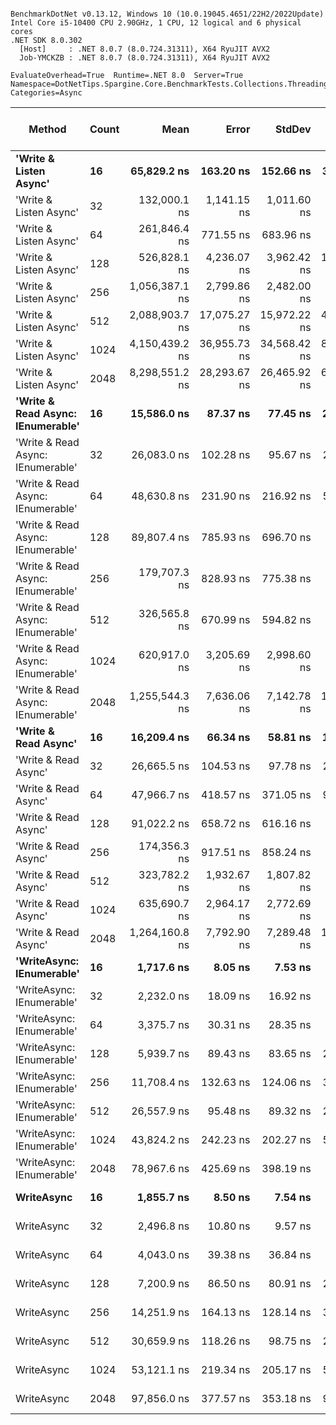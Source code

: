 ```

BenchmarkDotNet v0.13.12, Windows 10 (10.0.19045.4651/22H2/2022Update)
Intel Core i5-10400 CPU 2.90GHz, 1 CPU, 12 logical and 6 physical cores
.NET SDK 8.0.302
  [Host]     : .NET 8.0.7 (8.0.724.31311), X64 RyuJIT AVX2
  Job-YMCKZB : .NET 8.0.7 (8.0.724.31311), X64 RyuJIT AVX2

EvaluateOverhead=True  Runtime=.NET 8.0  Server=True  
Namespace=DotNetTips.Spargine.Core.BenchmarkTests.Collections.Threading  Categories=Async  

```
| Method                            | Count | Mean           | Error        | StdDev       | StdErr      | Min            | Q1             | Median         | Q3             | Max            | Op/s      | CI99.9% Margin | Iterations | Kurtosis | MValue | Skewness | Rank | LogicalGroup | Baseline | Code Size | Completed Work Items | Lock Contentions | Gen0   | Exceptions | Allocated |
|---------------------------------- |------ |---------------:|-------------:|-------------:|------------:|---------------:|---------------:|---------------:|---------------:|---------------:|----------:|---------------:|-----------:|---------:|-------:|---------:|-----:|------------- |--------- |----------:|---------------------:|-----------------:|-------:|-----------:|----------:|
| **&#39;Write &amp; Listen Async&#39;**            | **16**    |    **65,829.2 ns** |    **163.20 ns** |    **152.66 ns** |    **39.42 ns** |    **65,643.8 ns** |    **65,711.3 ns** |    **65,751.3 ns** |    **65,997.3 ns** |    **66,065.5 ns** |  **15,190.8** |     **163.202 ns** |      **15.00** |    **1.322** |  **2.000** |   **0.3515** |   **20** | *****            | **No**       |   **2,181 B** |                    **-** |                **-** |      **-** |          **-** |   **4.05 KB** |
| &#39;Write &amp; Listen Async&#39;            | 32    |   132,000.1 ns |  1,141.15 ns |  1,011.60 ns |   270.36 ns |   129,598.6 ns |   131,443.9 ns |   131,971.5 ns |   132,741.3 ns |   133,379.0 ns |   7,575.8 |   1,141.147 ns |      14.00 |    2.808 |  2.000 |  -0.6616 |   24 | *            | No       |   2,181 B |                    - |                - |      - |          - |   6.08 KB |
| &#39;Write &amp; Listen Async&#39;            | 64    |   261,846.4 ns |    771.55 ns |    683.96 ns |   182.80 ns |   260,602.3 ns |   261,534.7 ns |   261,676.4 ns |   262,154.4 ns |   263,171.3 ns |   3,819.0 |     771.548 ns |      14.00 |    2.315 |  2.000 |   0.2687 |   27 | *            | No       |   2,175 B |                    - |                - |      - |          - |  11.13 KB |
| &#39;Write &amp; Listen Async&#39;            | 128   |   526,828.1 ns |  4,236.07 ns |  3,962.42 ns | 1,023.09 ns |   517,775.0 ns |   525,870.8 ns |   527,963.8 ns |   529,634.4 ns |   530,543.5 ns |   1,898.2 |   4,236.069 ns |      15.00 |    2.940 |  2.000 |  -1.1059 |   29 | *            | No       |   2,181 B |                    - |                - |      - |          - |  21.68 KB |
| &#39;Write &amp; Listen Async&#39;            | 256   | 1,056,387.1 ns |  2,799.86 ns |  2,482.00 ns |   663.34 ns | 1,051,898.0 ns | 1,054,937.4 ns | 1,056,110.0 ns | 1,057,767.8 ns | 1,061,016.8 ns |     946.6 |   2,799.858 ns |      14.00 |    2.192 |  2.000 |   0.2016 |   32 | *            | No       |   2,175 B |                    - |                - |      - |          - |  41.74 KB |
| &#39;Write &amp; Listen Async&#39;            | 512   | 2,088,903.7 ns | 17,075.27 ns | 15,972.22 ns | 4,124.01 ns | 2,055,913.7 ns | 2,081,650.4 ns | 2,094,145.3 ns | 2,097,787.1 ns | 2,112,247.7 ns |     478.7 |  17,075.271 ns |      15.00 |    2.670 |  2.000 |  -0.7894 |   34 | *            | No       |   2,173 B |                    - |                - |      - |          - |  81.89 KB |
| &#39;Write &amp; Listen Async&#39;            | 1024  | 4,150,439.2 ns | 36,955.73 ns | 34,568.42 ns | 8,925.53 ns | 4,055,979.3 ns | 4,149,589.8 ns | 4,153,732.4 ns | 4,168,706.6 ns | 4,193,554.3 ns |     240.9 |  36,955.734 ns |      15.00 |    4.572 |  2.000 |  -1.5326 |   35 | *            | No       |   2,173 B |                    - |                - |      - |          - | 162.22 KB |
| &#39;Write &amp; Listen Async&#39;            | 2048  | 8,298,551.2 ns | 28,293.67 ns | 26,465.92 ns | 6,833.47 ns | 8,258,467.2 ns | 8,282,167.2 ns | 8,294,667.2 ns | 8,323,402.3 ns | 8,335,653.1 ns |     120.5 |  28,293.675 ns |      15.00 |    1.470 |  2.000 |  -0.0380 |   36 | *            | No       |   2,173 B |                    - |                - |      - |          - | 322.82 KB |
| **&#39;Write &amp; Read Async: IEnumerable&#39;** | **16**    |    **15,586.0 ns** |     **87.37 ns** |     **77.45 ns** |    **20.70 ns** |    **15,481.8 ns** |    **15,535.4 ns** |    **15,577.5 ns** |    **15,643.5 ns** |    **15,735.2 ns** |  **64,160.1** |      **87.373 ns** |      **14.00** |    **1.874** |  **2.000** |   **0.2811** |   **11** | *****            | **No**       |     **516 B** |              **16.2650** |           **0.0183** | **0.0610** |          **-** |   **7.05 KB** |
| &#39;Write &amp; Read Async: IEnumerable&#39; | 32    |    26,083.0 ns |    102.28 ns |     95.67 ns |    24.70 ns |    25,935.8 ns |    26,007.1 ns |    26,085.8 ns |    26,144.9 ns |    26,257.8 ns |  38,339.2 |     102.280 ns |      15.00 |    1.830 |  2.000 |   0.0906 |   13 | *            | No       |     516 B |              32.5056 |           0.0003 | 0.1221 |          - |  12.56 KB |
| &#39;Write &amp; Read Async: IEnumerable&#39; | 64    |    48,630.8 ns |    231.90 ns |    216.92 ns |    56.01 ns |    48,194.8 ns |    48,499.4 ns |    48,627.7 ns |    48,737.4 ns |    48,993.7 ns |  20,563.1 |     231.904 ns |      15.00 |    2.226 |  2.000 |  -0.2010 |   18 | *            | No       |     516 B |              65.0447 |           0.0002 | 0.2441 |          - |  24.78 KB |
| &#39;Write &amp; Read Async: IEnumerable&#39; | 128   |    89,807.4 ns |    785.93 ns |    696.70 ns |   186.20 ns |    88,371.8 ns |    89,520.9 ns |    89,944.5 ns |    90,199.6 ns |    90,873.9 ns |  11,134.9 |     785.927 ns |      14.00 |    2.393 |  2.000 |  -0.6548 |   22 | *            | No       |     516 B |             129.7578 |           0.0005 | 0.4883 |          - |  48.96 KB |
| &#39;Write &amp; Read Async: IEnumerable&#39; | 256   |   179,707.3 ns |    828.93 ns |    775.38 ns |   200.20 ns |   178,583.9 ns |   179,052.9 ns |   179,886.4 ns |   180,295.8 ns |   181,000.8 ns |   5,564.6 |     828.932 ns |      15.00 |    1.509 |  2.000 |  -0.1147 |   26 | *            | No       |     516 B |             259.4102 |           0.0005 | 0.9766 |          - |  97.06 KB |
| &#39;Write &amp; Read Async: IEnumerable&#39; | 512   |   326,565.8 ns |    670.99 ns |    594.82 ns |   158.97 ns |   324,756.4 ns |   326,466.5 ns |   326,646.3 ns |   326,837.6 ns |   327,316.0 ns |   3,062.2 |     670.990 ns |      14.00 |    6.382 |  2.000 |  -1.7857 |   28 | *            | No       |     516 B |             519.3438 |           0.0005 | 1.9531 |          - | 193.26 KB |
| &#39;Write &amp; Read Async: IEnumerable&#39; | 1024  |   620,917.0 ns |  3,205.69 ns |  2,998.60 ns |   774.24 ns |   614,704.7 ns |   619,210.4 ns |   620,687.7 ns |   623,322.3 ns |   625,585.4 ns |   1,610.5 |   3,205.685 ns |      15.00 |    2.170 |  2.000 |  -0.1889 |   30 | *            | No       |     516 B |            1039.5479 |                - | 3.9063 |          - | 385.42 KB |
| &#39;Write &amp; Read Async: IEnumerable&#39; | 2048  | 1,255,544.3 ns |  7,636.06 ns |  7,142.78 ns | 1,844.26 ns | 1,242,791.6 ns | 1,250,540.3 ns | 1,255,019.5 ns | 1,259,660.2 ns | 1,268,578.3 ns |     796.5 |   7,636.060 ns |      15.00 |    2.000 |  2.000 |   0.1663 |   33 | *            | No       |     516 B |            2082.6094 |                - | 7.8125 |          - | 769.43 KB |
| **&#39;Write &amp; Read Async&#39;**              | **16**    |    **16,209.4 ns** |     **66.34 ns** |     **58.81 ns** |    **15.72 ns** |    **16,084.8 ns** |    **16,173.7 ns** |    **16,226.2 ns** |    **16,239.9 ns** |    **16,316.1 ns** |  **61,692.5** |      **66.338 ns** |      **14.00** |    **2.547** |  **2.000** |  **-0.3568** |   **12** | *****            | **No**       |     **517 B** |              **16.2769** |           **0.0138** | **0.0610** |          **-** |   **7.02 KB** |
| &#39;Write &amp; Read Async&#39;              | 32    |    26,665.5 ns |    104.53 ns |     97.78 ns |    25.25 ns |    26,439.3 ns |    26,647.3 ns |    26,707.9 ns |    26,724.5 ns |    26,772.2 ns |  37,501.7 |     104.529 ns |      15.00 |    2.763 |  2.000 |  -1.0257 |   14 | *            | No       |     517 B |              32.5267 |           0.0003 | 0.1221 |          - |  12.52 KB |
| &#39;Write &amp; Read Async&#39;              | 64    |    47,966.7 ns |    418.57 ns |    371.05 ns |    99.17 ns |    47,557.9 ns |    47,668.8 ns |    47,904.4 ns |    48,034.6 ns |    48,719.7 ns |  20,847.8 |     418.569 ns |      14.00 |    2.273 |  2.000 |   0.8186 |   17 | *            | No       |     517 B |              65.0183 |                - | 0.2441 |          - |  24.74 KB |
| &#39;Write &amp; Read Async&#39;              | 128   |    91,022.2 ns |    658.72 ns |    616.16 ns |   159.09 ns |    90,031.7 ns |    90,528.9 ns |    91,139.9 ns |    91,482.9 ns |    91,919.5 ns |  10,986.3 |     658.717 ns |      15.00 |    1.665 |  2.000 |  -0.2197 |   22 | *            | No       |     517 B |             129.6735 |           0.0013 | 0.4883 |          - |  48.86 KB |
| &#39;Write &amp; Read Async&#39;              | 256   |   174,356.3 ns |    917.51 ns |    858.24 ns |   221.60 ns |   172,374.7 ns |   173,903.3 ns |   174,452.2 ns |   174,984.9 ns |   175,445.1 ns |   5,735.4 |     917.514 ns |      15.00 |    2.503 |  2.000 |  -0.6196 |   25 | *            | No       |     517 B |             259.2476 |           0.0002 | 0.9766 |          - |  97.06 KB |
| &#39;Write &amp; Read Async&#39;              | 512   |   323,782.2 ns |  1,932.67 ns |  1,807.82 ns |   466.78 ns |   320,408.9 ns |   322,461.8 ns |   323,607.2 ns |   325,372.7 ns |   326,453.0 ns |   3,088.5 |   1,932.672 ns |      15.00 |    1.759 |  2.000 |  -0.1260 |   28 | *            | No       |     517 B |             518.9668 |                - | 1.9531 |          - | 193.26 KB |
| &#39;Write &amp; Read Async&#39;              | 1024  |   635,690.7 ns |  2,964.17 ns |  2,772.69 ns |   715.90 ns |   630,136.7 ns |   633,991.6 ns |   636,978.0 ns |   637,660.4 ns |   638,583.5 ns |   1,573.1 |   2,964.170 ns |      15.00 |    2.245 |  2.000 |  -0.8708 |   31 | *            | No       |     517 B |            1039.0684 |                - | 3.9063 |          - | 385.41 KB |
| &#39;Write &amp; Read Async&#39;              | 2048  | 1,264,160.8 ns |  7,792.90 ns |  7,289.48 ns | 1,882.14 ns | 1,254,000.9 ns | 1,257,680.5 ns | 1,266,065.1 ns | 1,269,598.1 ns | 1,275,417.9 ns |     791.0 |   7,792.902 ns |      15.00 |    1.436 |  2.000 |  -0.0327 |   33 | *            | No       |     517 B |            2083.3750 |                - | 7.8125 |          - | 769.37 KB |
| **&#39;WriteAsync: IEnumerable&#39;**         | **16**    |     **1,717.6 ns** |      **8.05 ns** |      **7.53 ns** |     **1.94 ns** |     **1,703.3 ns** |     **1,712.7 ns** |     **1,716.4 ns** |     **1,724.2 ns** |     **1,728.3 ns** | **582,215.1** |       **8.049 ns** |      **15.00** |    **1.817** |  **2.000** |  **-0.0441** |    **1** | *****            | **No**       |     **510 B** |               **1.0289** |                **-** | **0.0191** |          **-** |   **1.77 KB** |
| &#39;WriteAsync: IEnumerable&#39;         | 32    |     2,232.0 ns |     18.09 ns |     16.92 ns |     4.37 ns |     2,202.9 ns |     2,223.2 ns |     2,230.9 ns |     2,242.0 ns |     2,263.4 ns | 448,030.3 |      18.089 ns |      15.00 |    2.151 |  2.000 |   0.1150 |    3 | *            | No       |     510 B |               1.0288 |                - | 0.0191 |          - |   1.77 KB |
| &#39;WriteAsync: IEnumerable&#39;         | 64    |     3,375.7 ns |     30.31 ns |     28.35 ns |     7.32 ns |     3,325.1 ns |     3,358.6 ns |     3,370.4 ns |     3,393.4 ns |     3,428.3 ns | 296,231.1 |      30.308 ns |      15.00 |    2.068 |  2.000 |   0.1272 |    5 | *            | No       |     510 B |               1.0280 |                - | 0.0305 |          - |   3.02 KB |
| &#39;WriteAsync: IEnumerable&#39;         | 128   |     5,939.7 ns |     89.43 ns |     83.65 ns |    21.60 ns |     5,793.1 ns |     5,893.0 ns |     5,919.7 ns |     6,004.0 ns |     6,061.0 ns | 168,359.3 |      89.429 ns |      15.00 |    1.724 |  2.000 |   0.0357 |    7 | *            | No       |     510 B |               1.0191 |                - | 0.0534 |          - |   5.27 KB |
| &#39;WriteAsync: IEnumerable&#39;         | 256   |    11,708.4 ns |    132.63 ns |    124.06 ns |    32.03 ns |    11,518.6 ns |    11,571.6 ns |    11,737.1 ns |    11,809.4 ns |    11,864.0 ns |  85,408.7 |     132.630 ns |      15.00 |    1.414 |  2.000 |  -0.2814 |    9 | *            | No       |     510 B |               1.0041 |           0.0001 | 0.1068 |          - |   9.52 KB |
| &#39;WriteAsync: IEnumerable&#39;         | 512   |    26,557.9 ns |     95.48 ns |     89.32 ns |    23.06 ns |    26,393.1 ns |    26,504.6 ns |    26,551.3 ns |    26,623.3 ns |    26,701.3 ns |  37,653.6 |      95.485 ns |      15.00 |    1.938 |  2.000 |  -0.0361 |   14 | *            | No       |     510 B |               1.0004 |           0.0001 | 0.1831 |          - |  17.77 KB |
| &#39;WriteAsync: IEnumerable&#39;         | 1024  |    43,824.2 ns |    242.23 ns |    202.27 ns |    56.10 ns |    43,394.2 ns |    43,663.7 ns |    43,927.5 ns |    43,953.0 ns |    43,991.4 ns |  22,818.4 |     242.228 ns |      13.00 |    2.269 |  2.000 |  -0.9603 |   16 | *            | No       |     510 B |               1.0002 |           0.0004 | 0.3662 |          - |  34.02 KB |
| &#39;WriteAsync: IEnumerable&#39;         | 2048  |    78,967.6 ns |    425.69 ns |    398.19 ns |   102.81 ns |    78,101.0 ns |    78,803.5 ns |    78,929.3 ns |    79,219.3 ns |    79,613.3 ns |  12,663.4 |     425.690 ns |      15.00 |    2.567 |  2.000 |  -0.2468 |   21 | *            | No       |     510 B |               1.0000 |           0.0001 | 0.7324 |          - |  66.27 KB |
| **WriteAsync**                        | **16**    |     **1,855.7 ns** |      **8.50 ns** |      **7.54 ns** |     **2.01 ns** |     **1,842.7 ns** |     **1,852.5 ns** |     **1,854.5 ns** |     **1,860.9 ns** |     **1,868.5 ns** | **538,874.8** |       **8.501 ns** |      **14.00** |    **1.849** |  **2.000** |  **-0.1089** |    **2** | *****            | **No**       |     **511 B** |               **1.0303** |           **0.0000** | **0.0191** |          **-** |   **1.73 KB** |
| WriteAsync                        | 32    |     2,496.8 ns |     10.80 ns |      9.57 ns |     2.56 ns |     2,478.7 ns |     2,492.4 ns |     2,497.0 ns |     2,501.8 ns |     2,517.0 ns | 400,511.5 |      10.797 ns |      14.00 |    2.717 |  2.000 |   0.0423 |    4 | *            | No       |     511 B |               1.0303 |           0.0000 | 0.0191 |          - |   1.73 KB |
| WriteAsync                        | 64    |     4,043.0 ns |     39.38 ns |     36.84 ns |     9.51 ns |     3,985.9 ns |     4,015.0 ns |     4,029.8 ns |     4,082.7 ns |     4,096.7 ns | 247,342.2 |      39.385 ns |      15.00 |    1.435 |  2.000 |   0.1605 |    6 | *            | No       |     511 B |               1.0284 |                - | 0.0305 |          - |   2.98 KB |
| WriteAsync                        | 128   |     7,200.9 ns |     86.50 ns |     80.91 ns |    20.89 ns |     7,039.1 ns |     7,165.4 ns |     7,214.8 ns |     7,251.2 ns |     7,343.8 ns | 138,870.9 |      86.497 ns |      15.00 |    2.267 |  2.000 |  -0.3678 |    8 | *            | No       |     511 B |               1.0271 |           0.0000 | 0.0534 |          - |   5.23 KB |
| WriteAsync                        | 256   |    14,251.9 ns |    164.13 ns |    128.14 ns |    36.99 ns |    13,937.1 ns |    14,278.3 ns |    14,298.8 ns |    14,310.6 ns |    14,359.6 ns |  70,166.0 |     164.132 ns |      12.00 |    3.753 |  2.000 |  -1.5173 |   10 | *            | No       |     511 B |               1.0029 |           0.0000 | 0.0916 |          - |   9.48 KB |
| WriteAsync                        | 512   |    30,659.9 ns |    118.26 ns |     98.75 ns |    27.39 ns |    30,467.7 ns |    30,625.5 ns |    30,674.9 ns |    30,714.6 ns |    30,793.7 ns |  32,615.9 |     118.257 ns |      13.00 |    2.194 |  2.000 |  -0.5108 |   15 | *            | No       |     511 B |               1.0001 |                - | 0.1831 |          - |  17.73 KB |
| WriteAsync                        | 1024  |    53,121.1 ns |    219.34 ns |    205.17 ns |    52.97 ns |    52,700.5 ns |    52,998.7 ns |    53,124.9 ns |    53,228.9 ns |    53,466.2 ns |  18,824.9 |     219.339 ns |      15.00 |    2.324 |  2.000 |  -0.1356 |   19 | *            | No       |     511 B |               1.0003 |           0.0001 | 0.3662 |          - |  33.98 KB |
| WriteAsync                        | 2048  |    97,856.0 ns |    377.57 ns |    353.18 ns |    91.19 ns |    97,334.6 ns |    97,648.8 ns |    97,811.0 ns |    98,054.7 ns |    98,643.1 ns |  10,219.1 |     377.572 ns |      15.00 |    2.498 |  2.000 |   0.3165 |   23 | *            | No       |     511 B |               1.0002 |                - | 0.7324 |          - |  66.23 KB |
